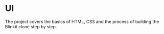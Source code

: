 # UI
The project covers the basics of HTML, CSS and the process of building the Blinkit clone step by step.
